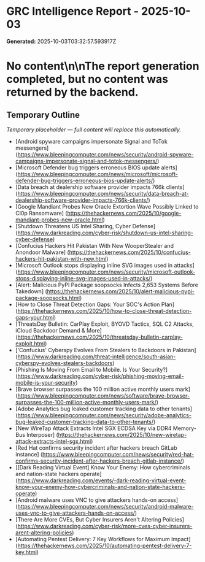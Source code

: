 # GRC Intelligence Report - 2025-10-03
**Generated:** 2025-10-03T03:32:57.593917Z
# No content\n\nThe report generation completed, but no content was returned by the backend.

## Temporary Outline
_Temporary placeholder — full content will replace this automatically._
- [Android spyware campaigns impersonate Signal and ToTok messengers] (https://www.bleepingcomputer.com/news/security/android-spyware-campaigns-impersonate-signal-and-totok-messengers/)
- [Microsoft Defender bug triggers erroneous BIOS update alerts] (https://www.bleepingcomputer.com/news/microsoft/microsoft-defender-bug-triggers-erroneous-bios-update-alerts/)
- [Data breach at dealership software provider impacts 766k clients] (https://www.bleepingcomputer.com/news/security/data-breach-at-dealership-software-provider-impacts-766k-clients/)
- [Google Mandiant Probes New Oracle Extortion Wave Possibly Linked to Cl0p Ransomware] (https://thehackernews.com/2025/10/google-mandiant-probes-new-oracle.html)
- [Shutdown Threatens US Intel Sharing, Cyber Defense] (https://www.darkreading.com/cyber-risk/shutdown-us-intel-sharing-cyber-defense)
- [Confucius Hackers Hit Pakistan With New WooperStealer and Anondoor Malware] (https://thehackernews.com/2025/10/confucius-hackers-hit-pakistan-with-new.html)
- [Microsoft Outlook stops displaying inline SVG images used in attacks] (https://www.bleepingcomputer.com/news/security/microsoft-outlook-stops-displaying-inline-svg-images-used-in-attacks/)
- [Alert: Malicious PyPI Package soopsocks Infects 2,653 Systems Before Takedown] (https://thehackernews.com/2025/10/alert-malicious-pypi-package-soopsocks.html)
- [How to Close Threat Detection Gaps: Your SOC's Action Plan] (https://thehackernews.com/2025/10/how-to-close-threat-detection-gaps-your.html)
- [ThreatsDay Bulletin: CarPlay Exploit, BYOVD Tactics, SQL C2 Attacks, iCloud Backdoor Demand & More] (https://thehackernews.com/2025/10/threatsday-bulletin-carplay-exploit.html)
- ['Confucius' Cyberspy Evolves From Stealers to Backdoors in Pakistan] (https://www.darkreading.com/threat-intelligence/south-asian-cyberspy-evolves-stealers-backdoors)
- [Phishing Is Moving From Email to Mobile. Is Your Security?] (https://www.darkreading.com/cyber-risk/phishing-moving-email-mobile-is-your-security)
- [Brave browser surpasses the 100 million active monthly users mark] (https://www.bleepingcomputer.com/news/software/brave-browser-surpasses-the-100-million-active-monthly-users-mark/)
- [Adobe Analytics bug leaked customer tracking data to other tenants] (https://www.bleepingcomputer.com/news/security/adobe-analytics-bug-leaked-customer-tracking-data-to-other-tenants/)
- [New WireTap Attack Extracts Intel SGX ECDSA Key via DDR4 Memory-Bus Interposer] (https://thehackernews.com/2025/10/new-wiretap-attack-extracts-intel-sgx.html)
- [Red Hat confirms security incident after hackers breach GitLab instance] (https://www.bleepingcomputer.com/news/security/red-hat-confirms-security-incident-after-hackers-breach-gitlab-instance/)
- [[Dark Reading Virtual Event] Know Your Enemy: How cybercriminals and nation-state hackers operate] (https://www.darkreading.com/events/-dark-reading-virtual-event-know-your-enemy-how-cybercriminals-and-nation-state-hackers-operate)
- [Android malware uses VNC to give attackers hands-on access] (https://www.bleepingcomputer.com/news/security/android-malware-uses-vnc-to-give-attackers-hands-on-access/)
- [There Are More CVEs, But Cyber Insurers Aren't Altering Policies] (https://www.darkreading.com/cyber-risk/more-cves-cyber-insurers-arent-altering-policies)
- [Automating Pentest Delivery: 7 Key Workflows for Maximum Impact] (https://thehackernews.com/2025/10/automating-pentest-delivery-7-key.html)
